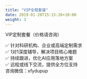 ```yaml
---
title: "VIP全程套餐"
date: 2019-01-28T15:15:26+10:00
weight: 3
---
```


VIP定制套餐（价格请咨询）

✅ 针对科研机构、企业或高端定制需求  
✅ 1对1深度辅导，解决项目核心难题  
✅ 持续跟进，优化AI应用落地方案   
✅ 远程或线下交流，提供全方位支持  
咨询微信：xfydupup